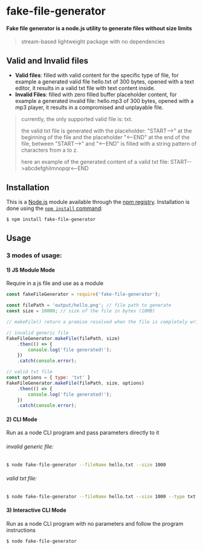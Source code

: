 # fake-file-generator

#### Fake file generator is a node.js utility to generate files without size limits

> stream-based lightweight package with no dependencies


## Valid and Invalid files

- **Valid files**: filled with valid content for the specific type of file, for example a generated valid file hello.txt of 300 bytes, opened with a text editor, it results in a valid txt file with text content inside.
- **Invalid Files**: filled with zero filled buffer placeholder content, for example a generated invalid file: hello.mp3 of 300 bytes, opened with a mp3 player, it results in a compromised and unplayable file.
> currently, the only supported valid file is: txt.
> 
> the valid txt file is generated with the placeholder: "START-->" at the beginning of the file and the placeholder "<--END" at the end of the file, between "START-->" and  "<--END" is filled with a string pattern of characters from a to z.
>
> here an example of the generated content of a valid txt file: START-->abcdefghilmnopqr<--END 


## Installation

This is a [Node.js](https://nodejs.org/en/) module available through the
[npm registry](https://www.npmjs.com/). Installation is done using the
[`npm install` command](https://docs.npmjs.com/getting-started/installing-npm-packages-locally):

```sh
$ npm install fake-file-generator
```

## Usage

### 3 modes of usage:

#### 1) JS Module Mode
Require in a js file and use as a module

```javascript
const fakeFileGenerator = require('fake-file-generator');

const filePath = 'output/hello.png'; // file path to generate 
const size = 10000; // size of the file in bytes (10MB)

// makeFile() return a promise resolved when the file is completely written on the file system

// invalid generic file
FakeFileGenerator.makeFile(filePath, size)
    .then(() => {
        console.log('file generated!');
    })
    .catch(console.error);

// valid txt file
const options = { type: 'txt' }
FakeFileGenerator.makeFile(filePath, size, options)
    .then(() => {
        console.log('file generated!');
    })
    .catch(console.error);
```

#### 2) CLI Mode
Run as a node CLI program and pass parameters directly to it

###### invalid generic file:
```sh
$ node fake-file-generator --fileName hello.txt --size 1000
```

###### valid txt file:
```sh
$ node fake-file-generator --fileName hello.txt --size 1000 --type txt
```

#### 3) Interactive CLI Mode
Run as a node CLI program with no parameters and follow the program instructions


```sh
$ node fake-file-generator
```
